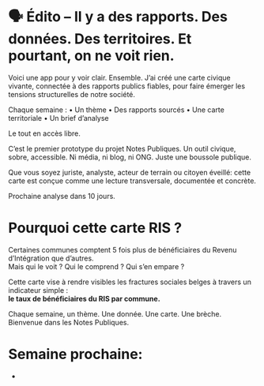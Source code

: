 
# 🗣️ Édito – Il y a des rapports. Des données. Des territoires. Et pourtant, on ne voit rien.
Voici une app pour y voir clair. Ensemble. J’ai créé une carte civique vivante, connectée à des rapports publics fiables, pour faire émerger les tensions structurelles de notre société.

Chaque semaine :
	•	Un thème
	•	Des rapports sourcés
	•	Une carte territoriale
	•	Un brief d’analyse 

Le tout en accès libre.

C’est le premier prototype du projet Notes Publiques.
Un outil civique, sobre, accessible.
Ni média, ni blog, ni ONG. Juste une boussole publique.

Que vous soyez juriste, analyste, acteur de terrain ou citoyen éveillé:  cette carte est conçue comme une lecture transversale, documentée et concrète.

Prochaine analyse dans 10 jours.

# Pourquoi cette carte RIS ?

Certaines communes comptent 5 fois plus de bénéficiaires du Revenu d’Intégration que d’autres.  
Mais qui le voit ? Qui le comprend ? Qui s’en empare ?

Cette carte vise à rendre visibles les fractures sociales belges à travers un indicateur simple :  
**le taux de bénéficiaires du RIS par commune.**

Chaque semaine, un thème. Une donnée. Une carte. Une brèche.
Bienvenue dans les Notes Publiques.

# Semaine prochaine:

- 
